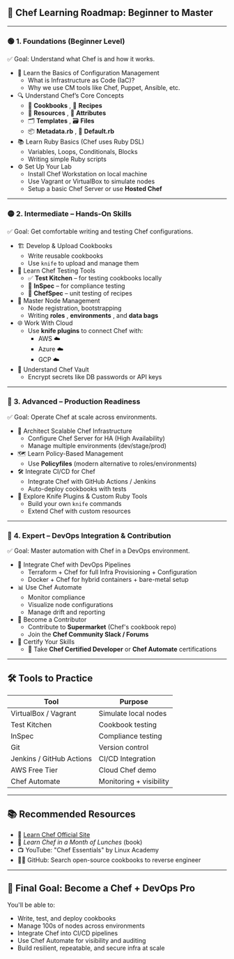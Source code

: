 ## 🧭 **Chef Learning Roadmap: Beginner to Master**

---

### 🟢 **1. Foundations (Beginner Level)**

✅ Goal: Understand what Chef is and how it works.

* 📖 Learn the Basics of Configuration Management
  * What is Infrastructure as Code (IaC)?
  * Why we use CM tools like Chef, Puppet, Ansible, etc.
* 🔍 Understand Chef’s Core Concepts
  * 🍱  **Cookbooks** , 🍳 **Recipes**
  * 🔧  **Resources** , 🧾 **Attributes**
  * 🗂️  **Templates** , 🗃️ **Files**
  * 📦  **Metadata.rb** , 📄 **Default.rb**
* 📚 Learn Ruby Basics (Chef uses Ruby DSL)
  * Variables, Loops, Conditionals, Blocks
  * Writing simple Ruby scripts
* ⚙️ Set Up Your Lab
  * Install Chef Workstation on local machine
  * Use Vagrant or VirtualBox to simulate nodes
  * Setup a basic Chef Server or use **Hosted Chef**

---

### 🟡 **2. Intermediate – Hands-On Skills**

✅ Goal: Get comfortable writing and testing Chef configurations.

* 🏗️ Develop & Upload Cookbooks
  * Write reusable cookbooks
  * Use `knife` to upload and manage them
* 🧪 Learn Chef Testing Tools
  * ✅ **Test Kitchen** – for testing cookbooks locally
  * 🧫 **InSpec** – for compliance testing
  * 🔄 **ChefSpec** – unit testing of recipes
* 🔁 Master Node Management
  * Node registration, bootstrapping
  * Writing  **roles** ,  **environments** , and **data bags**
* 🌐 Work With Cloud
  * Use **knife plugins** to connect Chef with:
    * AWS ☁️
    * Azure ☁️
    * GCP ☁️
* 🔐 Understand Chef Vault
  * Encrypt secrets like DB passwords or API keys

---

### 🔵 **3. Advanced – Production Readiness**

✅ Goal: Operate Chef at scale across environments.

* 🧩 Architect Scalable Chef Infrastructure
  * Configure Chef Server for HA (High Availability)
  * Manage multiple environments (dev/stage/prod)
* 🗺️ Learn Policy-Based Management
  * Use **Policyfiles** (modern alternative to roles/environments)
* 🛠️ Integrate CI/CD for Chef
  * Integrate Chef with GitHub Actions / Jenkins
  * Auto-deploy cookbooks with tests
* 🧰 Explore Knife Plugins & Custom Ruby Tools
  * Build your own `knife` commands
  * Extend Chef with custom resources

---

### 🔴 **4. Expert – DevOps Integration & Contribution**

✅ Goal: Master automation with Chef in a DevOps environment.

* 🚀 Integrate Chef with DevOps Pipelines
  * Terraform + Chef for full Infra Provisioning + Configuration
  * Docker + Chef for hybrid containers + bare-metal setup
* 📊 Use Chef Automate
  * Monitor compliance
  * Visualize node configurations
  * Manage drift and reporting
* 🧠 Become a Contributor
  * Contribute to **Supermarket** (Chef's cookbook repo)
  * Join the **Chef Community Slack / Forums**
* 📝 Certify Your Skills
  * 🔖 Take **Chef Certified Developer** or **Chef Automate** certifications

---

## 🛠️ **Tools to Practice**

| Tool                     | Purpose                 |
| ------------------------ | ----------------------- |
| VirtualBox / Vagrant     | Simulate local nodes    |
| Test Kitchen             | Cookbook testing        |
| InSpec                   | Compliance testing      |
| Git                      | Version control         |
| Jenkins / GitHub Actions | CI/CD Integration       |
| AWS Free Tier            | Cloud Chef demo         |
| Chef Automate            | Monitoring + visibility |

---

## 📚 Recommended Resources

* 🔗 [Learn Chef Official Site]()
* 📘 *Learn Chef in a Month of Lunches* (book)
* 📺 YouTube: "Chef Essentials" by Linux Academy
* 🧑‍💻 GitHub: Search open-source cookbooks to reverse engineer

---

## 🎯 Final Goal: Become a **Chef + DevOps** Pro

You'll be able to:

* Write, test, and deploy cookbooks
* Manage 100s of nodes across environments
* Integrate Chef into CI/CD pipelines
* Use Chef Automate for visibility and auditing
* Build resilient, repeatable, and secure infra at scale
